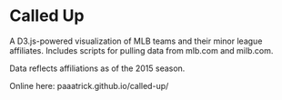 Called Up
=========

A D3.js-powered visualization of MLB teams and their minor league affiliates. Includes scripts for pulling data from mlb.com and milb.com. 

Data reflects affiliations as of the 2015 season.

Online here: paaatrick.github.io/called-up/
